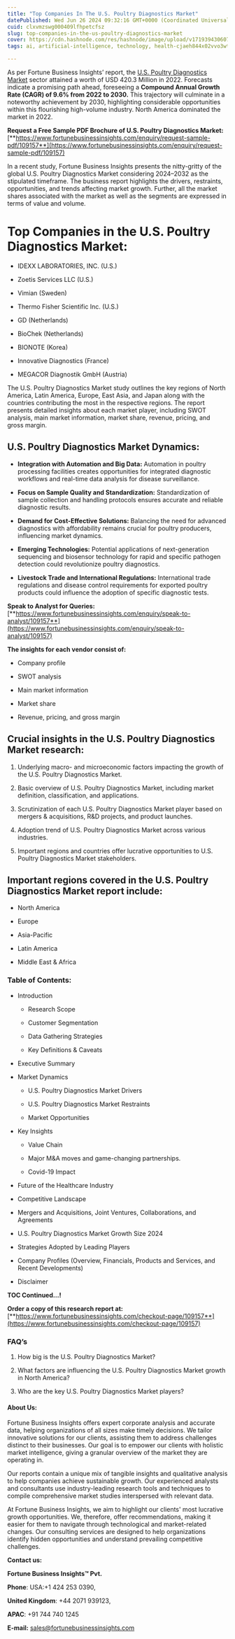 ```yaml
---
title: "Top Companies In The U.S. Poultry Diagnostics Market"
datePublished: Wed Jun 26 2024 09:32:16 GMT+0000 (Coordinated Universal Time)
cuid: clxvmzswg000409lfhpetcfsz
slug: top-companies-in-the-us-poultry-diagnostics-market
cover: https://cdn.hashnode.com/res/hashnode/image/upload/v1719394306071/8903d621-7bb1-4433-91a6-9110b9f92ad7.png
tags: ai, artificial-intelligence, technology, health-cjaeh844x02vvo3wtj5r2s75q, healthcare, us-poultry-diagnostics-market

---
```


As per Fortune Business Insights’ report, the [U.S. Poultry Diagnostics Market](https://www.fortunebusinessinsights.com/u-s-poultry-diagnostics-market-109157) sector attained a worth of USD 420.3 Million in 2022. Forecasts indicate a promising path ahead, foreseeing a **Compound Annual Growth Rate (CAGR) of 9.6% from 2022 to 2030.** This trajectory will culminate in a noteworthy achievement by 2030, highlighting considerable opportunities within this flourishing high-volume industry. North America dominated the market in 2022.

**Request a Free Sample PDF Brochure of U.S. Poultry Diagnostics Market:** [**https://www.fortunebusinessinsights.com/enquiry/request-sample-pdf/109157**](https://www.fortunebusinessinsights.com/enquiry/request-sample-pdf/109157)

In a recent study, Fortune Business Insights presents the nitty-gritty of the global U.S. Poultry Diagnostics Market considering 2024–2032 as the stipulated timeframe. The business report highlights the drivers, restraints, opportunities, and trends affecting market growth. Further, all the market shares associated with the market as well as the segments are expressed in terms of value and volume.

# **Top Companies in the U.S. Poultry Diagnostics Market:**

* IDEXX LABORATORIES, INC. (U.S.)
    
* Zoetis Services LLC (U.S.)
    
* Vimian (Sweden)
    
* Thermo Fisher Scientific Inc. (U.S.)
    
* GD (Netherlands)
    
* BioChek (Netherlands)
    
* BIONOTE (Korea)
    
* Innovative Diagnostics (France)
    
* MEGACOR Diagnostik GmbH (Austria)
    

The U.S. Poultry Diagnostics Market study outlines the key regions of North America, Latin America, Europe, East Asia, and Japan along with the countries contributing the most in the respective regions. The report presents detailed insights about each market player, including SWOT analysis, main market information, market share, revenue, pricing, and gross margin.

## U.S. Poultry Diagnostics Market **Dynamics**:

* **Integration with Automation and Big Data:** Automation in poultry processing facilities creates opportunities for integrated diagnostic workflows and real-time data analysis for disease surveillance.
    
* **Focus on Sample Quality and Standardization:** Standardization of sample collection and handling protocols ensures accurate and reliable diagnostic results.
    
* **Demand for Cost-Effective Solutions:** Balancing the need for advanced diagnostics with affordability remains crucial for poultry producers, influencing market dynamics.
    
* **Emerging Technologies:** Potential applications of next-generation sequencing and biosensor technology for rapid and specific pathogen detection could revolutionize poultry diagnostics.
    
* **Livestock Trade and International Regulations:** International trade regulations and disease control requirements for exported poultry products could influence the adoption of specific diagnostic tests.
    

**Speak to Analyst for Queries:** [**https://www.fortunebusinessinsights.com/enquiry/speak-to-analyst/109157**](https://www.fortunebusinessinsights.com/enquiry/speak-to-analyst/109157)

**The insights for each vendor consist of:**

* Company profile
    
* SWOT analysis
    
* Main market information
    
* Market share
    
* Revenue, pricing, and gross margin
    

## **Crucial insights in the U.S. Poultry Diagnostics Market research:**

1. Underlying macro- and microeconomic factors impacting the growth of the U.S. Poultry Diagnostics Market.
    
2. Basic overview of U.S. Poultry Diagnostics Market, including market definition, classification, and applications.
    
3. Scrutinization of each U.S. Poultry Diagnostics Market player based on mergers & acquisitions, R&D projects, and product launches.
    
4. Adoption trend of U.S. Poultry Diagnostics Market across various industries.
    
5. Important regions and countries offer lucrative opportunities to U.S. Poultry Diagnostics Market stakeholders.
    

## **Important regions covered in the U.S. Poultry Diagnostics Market report include:**

* North America
    
* Europe
    
* Asia-Pacific
    
* Latin America
    
* Middle East & Africa
    

### **Table of Contents:**

* Introduction
    
    * Research Scope
        
    * Customer Segmentation
        
    * Data Gathering Strategies
        
    * Key Definitions & Caveats
        
* Executive Summary
    
* Market Dynamics
    
    * U.S. Poultry Diagnostics Market Drivers
        
    * U.S. Poultry Diagnostics Market Restraints
        
    * Market Opportunities
        
* Key Insights
    
    * Value Chain
        
    * Major M&A moves and game-changing partnerships.
        
    * Covid-19 Impact
        
* Future of the Healthcare Industry
    
* Competitive Landscape
    
* Mergers and Acquisitions, Joint Ventures, Collaborations, and Agreements
    
* U.S. Poultry Diagnostics Market Growth Size 2024
    
* Strategies Adopted by Leading Players
    
* Company Profiles (Overview, Financials, Products and Services, and Recent Developments)
    
* Disclaimer
    

**TOC Continued…!**

**Order a copy of this research report at:** [**https://www.fortunebusinessinsights.com/checkout-page/109157**](https://www.fortunebusinessinsights.com/checkout-page/109157)

### **FAQ’s**

1. How big is the U.S. Poultry Diagnostics Market?
    
2. What factors are influencing the U.S. Poultry Diagnostics Market growth in North America?
    
3. Who are the key U.S. Poultry Diagnostics Market players?
    

#### **About Us:**

Fortune Business Insights offers expert corporate analysis and accurate data, helping organizations of all sizes make timely decisions. We tailor innovative solutions for our clients, assisting them to address challenges distinct to their businesses. Our goal is to empower our clients with holistic market intelligence, giving a granular overview of the market they are operating in.

Our reports contain a unique mix of tangible insights and qualitative analysis to help companies achieve sustainable growth. Our experienced analysts and consultants use industry-leading research tools and techniques to compile comprehensive market studies interspersed with relevant data.

At Fortune Business Insights, we aim to highlight our clients' most lucrative growth opportunities. We, therefore, offer recommendations, making it easier for them to navigate through technological and market-related changes. Our consulting services are designed to help organizations identify hidden opportunities and understand prevailing competitive challenges.

**Contact us:**

**Fortune Business Insights™ Pvt.**

**Phone**: USA:+1 424 253 0390,

**United Kingdom**: +44 2071 939123,

**APAC**: +91 744 740 1245

**E-mail:** [sales@fortunebusinessinsights.com](mailto:sales@fortunebusinessinsights.com)